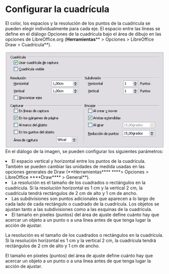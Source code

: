 
# Configurar la cuadrícula

El color, los espacios y la resolución de los puntos de la cuadricula se pueden elegir individualmente para cada eje. El espacio entre las líneas se define en el diálogo Opciones de la cuadrícula bajo el área de dibujo en las opciones de LibreOffice.org (**Herramientas**** &gt; Opciones &gt; LibreOffice Draw &gt; Cuadrícula**).

![](img/Captura_de_pantalla_2016-11-30_a_las_15.18.40.png)
En el diálogo de la imagen, se pueden configurar los siguientes parámetros:

<li>
El espacio vertical y horizontal entre los puntos de la cuadrícula. También se pueden cambiar las unidades de medida usadas en las opciones generales de Draw (**Herramientas**** ****&gt; Opciones &gt; LibreOffice ****Draw**** &gt; General**).
</li>
<li>
La resolución es el tamaño de los cuadrados o rectángulos en la cuadrícula. Si la resolución horizontal es 1 cm y la vertical 2 cm, la cuadrícula tendrá rectángulos de 2 cm de alto y 1 cm de ancho.
</li>
<li>
Las subdivisiones son puntos adicionales que aparecen a lo largo de cada lado de cada rectángulo o cuadrado de la cuadrícula. Los objetos se ajustan tanto a las subdivisiones como a las esquinas de la cuadrícula.
</li>
<li>
El tamaño en píxeles (puntos) del área de ajuste define cuánto hay que acercar un objeto a un punto o a una línea antes de que tenga lugar la acción de ajustar.
</li>

La resolución es el tamaño de los cuadrados o rectángulos en la cuadrícula. Si la resolución horizontal es 1 cm y la vertical 2 cm, la cuadrícula tendrá rectángulos de 2 cm de alto y 1 cm de ancho.

El tamaño en píxeles (puntos) del área de ajuste define cuánto hay que acercar un objeto a un punto o a una línea antes de que tenga lugar la acción de ajustar.


